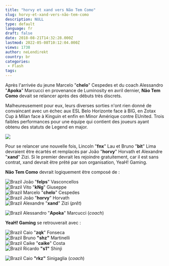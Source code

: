 ```yaml
---
title: "horvy et xand vers Não Tem Como"
slug: horvy-et-xand-vers-não-tem-como
description: NULL
type: default
language: fr
draft: false
date: 2018-08-21T14:32:28.000Z
lastmod: 2022-05-08T10:12:04.000Z
views: 1738
author: neLendirekt
country: br
categories:
 - Flash
tags:
---
```

Après l'arrivée du jeune Marcelo "**chelo**" Cespedes et du coach Alessandro "**Apoka**" Marcucci en provenance de Luminosity en avril dernier, **Não Tem Como** devait se relancer après des débuts très discrets. 

Malheureusement pour eux, leurs diverses sorties n'ont rien donné de convaincant avec un échec aux ESL Belo Horizonte face à BIG, en Zotax Cup à Milan face à Kinguin et enfin en Minor Amérique contre EUnited. Trois faibles performances pour une équipe qui contient des joueurs ayant obtenu des statuts de Legend en major.

![](https://flickshot-ue.s3.eu-west-2.amazonaws.com/flickshot/article/5b7c1d5f89ef6/images/AjtkU5TksZm4YxW45TyiapPDAkO25mqXxBslhkO9.jpeg)

Pour se relancer une nouvelle fois, Lincoln "**fnx**" Lau et Bruno "**bit**" Lima devraient être écartés et remplacés par João "**horvy**" Horvath et Alexandre "**xand**" Zizi. Si le premier devrait les rejoindre gratuitement, car il est sans contrat, xand devrait être prêté par son organisation, YeaH! Gaming.

**Não Tem Como** devrait logiquement être composé de :

![Brazil](/images/countries/br.svg)⁠ ⁠João "**felps**" Vasconcellos  
![Brazil](/images/countries/br.svg)⁠ ⁠Vito "**kNg**" Giuseppe  
![Brazil](/images/countries/br.svg)⁠ Marcelo "**chelo**" Cespedes  
![Brazil](/images/countries/br.svg)⁠ ⁠João "**horvy**" Horvath  
![Brazil](/images/countries/br.svg)⁠ Alexandre "**xand**" Zizi (_prêt_)

![Brazil](/images/countries/br.svg)⁠ Alessandro "**Apoka**" Marcucci (_coach_)

**YeaH! Gaming** se retrouverait avec :

![Brazil](/images/countries/br.svg)⁠ Caio "**zqk**" Fonseca  
![Brazil](/images/countries/br.svg)⁠ Bruno **"shz"** Martinelli  
![Brazil](/images/countries/br.svg)⁠ Caike "**caike**" Costa  
![Brazil](/images/countries/br.svg)⁠ Ricardo **"s1"** Shinji

![Brazil](/images/countries/br.svg)⁠ Caio **"rkz"** Sinigaglia (_coach_)
